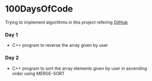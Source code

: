 # 100DaysOfCode
Trying to implement algorithms in this project
refering [GitHub](https://docs.google.com/spreadsheets/d/1LWxA3xiZxUGToD7Nj3fVqSyOs9f5bx_zqsMjaQLcen8/edit?usp=sharing)

### Day 1
* C++ program to reverse the array given by user

### Day 2
* C++ program to sort the array elements given by user in ascending order using MERGE-SORT